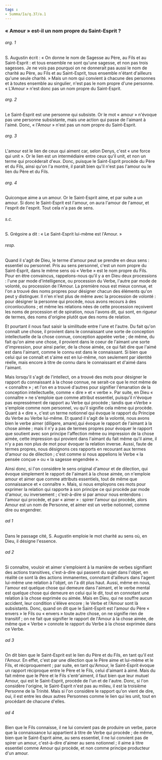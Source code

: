 ```yaml
---
tags : 
- Summa/Ia/q.37/a.1
---
```


### « Amour » est-il un nom propre du Saint-Esprit ?

###### arg. 1
S. Augustin écrit : « On donne le nom de Sagesse au Père, au Fils et au Saint-Esprit : et tous ensemble ne sont qu'une sagesse, et non pas trois sagesses. Je ne vois pas pourquoi on ne donnerait pas aussi le nom de charité au Père, au Fils et au Saint-Esprit, tous ensemble n'étant d'ailleurs qu'une seule charité. » Mais un nom qui convient à chacune des personnes et à toutes ensemble au singulier, n'est pas le nom propre d'une personne. « L'Amour » n'est donc pas un nom propre du Saint-Esprit. 

###### arg. 2
Le Saint-Esprit est une personne qui subsiste. Or le mot « amour » n'évoque pas une personne subsistante, mais une action qui passe de l'aimant à l'aimé. Donc, « l'Amour » n'est pas un nom propre du Saint-Esprit. 

###### arg. 3
L'amour est le lien de ceux qui aiment car, selon Denys, c'est « une force qui unit ». Or le lien est un intermédiaire entre ceux qu'il unit, et non un terme qui procéderait d'eux. Donc, puisque le Saint-Esprit procède du Père et du Fils, ainsi qu'on l'a montré, il paraît bien qu'il n'est pas l'amour ou le lien du Père et du Fils. 

###### arg. 4
Quiconque aime a un amour. Or le Saint-Esprit aime, et par suite a un amour. Si donc le Saint-Esprit est l'amour, on aura l'amour de l'amour, et l'esprit de l'esprit. Tout cela n'a pas de sens. 

###### s.c.
S. Grégoire a dit : « Le Saint-Esprit lui-même est l'Amour. » 

###### resp.
Quand il s'agit de Dieu, le terme d'amour peut se prendre en deux sens : essentiel ou personnel. Pris au sens personnel, c'est un nom propre du Saint-Esprit, dans le même sens où « Verbe » est le nom propre du Fils. Pour en être convaincus, rappelons-nous qu'il y a en Dieu deux processions : l'une par mode d'intelligence, ou procession du Verbe, l'autre par mode de volonté, ou procession de l'Amour. La première nous est mieux connue, et l'on a trouvé des noms propres pour désigner chacun des éléments qu'on peut y distinguer. Il n'en n'est plus de même avec la procession de volonté : pour désigner la personne qui procède, nous avons recours à des circonlocutions ; et même les relations nées de cette procession reçoivent les noms de procession et de spiration, nous l'avons dit, qui sont, en rigueur de termes, des noms d'origine plutôt que des noms de relation. 

Et pourtant il nous faut saisir la similitude entre l'une et l'autre. Du fait qu'on connaît une chose, il provient dans le connaissant une sorte de conception intellectuelle de la chose connue, conception appelée verbe ; de même, du fait qu'on aime une chose, il provient dans le coeur de l'aimant une sorte d'impression, pour ainsi parler, de la chose aimée, ce qui fait dire que l'aimé est dans l'aimant, comme le connu est dans le connaissant. Si bien que celui qui se connaît et s'aime est en lui-même, non seulement par identité réelle, mais encore à titre de connu dans le connaissant et d'aimé dans l'aimant. 

Mais lorsqu'il s'agit de l'intellect, on a trouvé des mots pour désigner le rapport du connaissant à la chose connue, ne serait-ce que le mot même de « connaître » ; et l'on en a trouvé d'autres pour signifier l'émanation de la conception intellectuelle, comme « dire » et « verbe ». Par suite, en Dieu « connaître » ne s'emploie que comme attribut essentiel, puisqu'il n'évoque pas expressément de rapport au Verbe qui procède ; tandis que «Verbe » s'emploie comme nom personnel, vu qu'il signifie cela même qui procède. Quant à « dire », c'est un terme notionnel qui évoque le rapport du Principe du Verbe au Verbe lui-même. Et quand il s'agit de la volonté, nous avons bien le verbe aimer (diligere, amare),qui évoque le rapport de l'aimant à la chose aimée ; mais il n'y a pas de termes propres pour évoquer le rapport que soutient avec son principe l'affection même ou impression de la chose aimée, cette impression qui provient dans l'aimant du fait même qu'il aime, il n'y a pas non plus de mot pour évoquer la relation inverse. Aussi, faute de termes propres, nous désignons ces rapports en recourant aux termes d'amour ou de dilection ; c'est comme si nous appelions le Verbe « la pensée conçue » ou « la sagesse engendrée ». 

Ainsi donc, si l'on considère le sens original d'amour et de dilection, qui évoque simplement le rapport de l'aimant à la chose aimée, on n'emploie amour et aimer que comme attributs essentiels, tout de même que connaissance et « connaître ». Mais, si nous employons ces mots pour exprimer la relation qui rapporte à son principe ce qui procède par mode d'amour, ou inversement ; c'est-à-dire si par amour nous entendons : l'amour qui procède, et par « aimer » : spirer l'amour qui procède, alors Amour est un nom de Personne, et aimer est un verbe notionnel, comme dire ou engendrer. 

###### ad 1
Dans le passage cité, S. Augustin emploie le mot charité au sens où, en Dieu, il désigne l'essence. 

###### ad 2
Si connaître, vouloir et aimer s'emploient à la manière de verbes signifiant des actions transitives, c'est-à-dire qui passent du sujet dans l'objet, en réalité ce sont là des actions immanentes, connotant d'ailleurs dans l'agent lui-même une relation à l'objet, on l'a dit plus haut. Aussi, même en nous, l'amour est quelque chose qui demeure dans l'aimant, et le verbe mental est quelque chose qui demeure en celui qui le dit, tout en connotant une relation à la chose exprimée ou aimée. Mais en Dieu, qui ne souffre aucun accident, leur condition s'élève encore ; le Verbe et l'Amour sont là subsistants. Donc, quand on dit que le Saint-Esprit est l'amour du Père « envers » le Fils ou « envers » toute autre chose, on ne signifie rien de transitif ; on ne fait que signifier le rapport de l'Amour à la chose aimée, de même que « Verbe » connote le rapport du Verbe à la chose exprimée dans ce Verbe. 

###### ad 3
On dit bien que le Saint-Esprit est le lien du Père et du Fils, en tant qu'il est l'Amour. En effet, c'est par une dilection que le Père aime et lui-même et le Fils, et réciproquement ; par suite, en tant qu'Amour, le Saint-Esprit évoque un rapport réciproque entre le Père et le Fils, celui d'aimant à aimé. Mais du fait même que le Père et le Fils s'entr'aiment, il faut bien que leur mutuel Amour, qui est le Saint-Esprit, procède de l'un et de l'autre. Donc, si l'on considère l'origine, le Saint-Esprit n'est pas au milieu, il est la troisième Personne de la Trinité. Mais si l'on considère le rapport qu'on vient de dire, oui, il est entre les deux autres Personnes comme le lien qui les unit, tout en procédant de chacune d'elles. 

###### ad 4
Bien que le Fils connaisse, il ne lui convient pas de produire un verbe, parce que la connaissance lui appartient à titre de Verbe qui procède ; de même, bien que le Saint-Esprit aime, au sens essentiel, il ne lui convient pas de spirer un amour, c'est-à-dire d'aimer au sens notionnel ; il aime à titre essentiel comme Amour qui procède, et non comme principe producteur d'un amour. 



